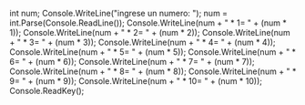 int num;
            Console.WriteLine("ingrese un numero: ");
            num = int.Parse(Console.ReadLine());
            Console.WriteLine(num + " * 1= " + (num * 1));
            Console.WriteLine(num + " * 2= " + (num * 2));
            Console.WriteLine(num + " * 3= " + (num * 3));
            Console.WriteLine(num + " * 4= " + (num * 4));
            Console.WriteLine(num + " * 5= " + (num * 5));
            Console.WriteLine(num + " * 6= " + (num * 6));
            Console.WriteLine(num + " * 7= " + (num * 7));
            Console.WriteLine(num + " * 8= " + (num * 8));
            Console.WriteLine(num + " * 9= " + (num * 9));
            Console.WriteLine(num + " * 10= " + (num * 10));
            Console.ReadKey();
